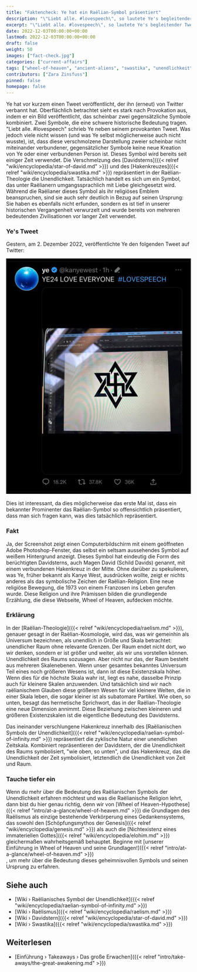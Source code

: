 ```yaml
---
title: "Faktencheck: Ye hat ein Raëlian-Symbol präsentiert"
description: "\"Liebt alle. #lovespeech\", so lautete Ye's begleitender Tweet. Das symbolische Zeichen, das den Davidstern und das Hakenkreuz kombiniert, repräsentiert in der Raëlian-Theologie die Unendlichkeit. Tatsächlich handelt es sich um ein Symbol, das unter Raëlianern umgangssprachlich mit Liebe gleichgesetzt wird. Faktencheck: Ye hat ein Raëlian-Symbol präsentiert. Das symbolische Zeichen, das den Davidstern und das Hakenkreuz kombiniert, repräsentiert in der Raëlian-Theologie die Unendlichkeit."
excerpt: "\"Liebt alle. #lovespeech\", so lautete Ye's begleitender Tweet. Das symbolische Zeichen, das den Davidstern und das Hakenkreuz kombiniert, repräsentiert in der Raëlian-Theologie die Unendlichkeit. Tatsächlich handelt es sich um ein Symbol, das unter Raëlianern umgangssprachlich mit Liebe gleichgesetzt wird. Faktencheck: Ye hat ein Raëlian-Symbol präsentiert. Das symbolische Zeichen, das den Davidstern und das Hakenkreuz kombiniert, repräsentiert in der Raëlian-Theologie die Unendlichkeit."
date: 2022-12-03T00:00:00+00:00
lastmod: 2022-12-03T00:00:00+00:00
draft: false
weight: 50
images: ["fact-check.jpg"]
categories: ["current-affairs"]
tags: ["wheel-of-heaven", "ancient-aliens", "swastika", "unendlichkeit", "raëlismus"]
contributors: ["Zara Zinsfuss"]
pinned: false
homepage: false
---
```


Ye hat vor kurzem einen Tweet veröffentlicht, der ihn (erneut) von Twitter verbannt hat. Oberflächlich betrachtet sieht es stark nach Provokation aus, indem er ein Bild veröffentlicht, das scheinbar zwei gegensätzliche Symbole kombiniert. Zwei Symbole, die eine schwere historische Bedeutung tragen. "Liebt alle. #lovespeech" schrieb Ye neben seinem provokanten Tweet. Was jedoch viele nicht wissen (und was Ye selbst möglicherweise auch nicht wusste), ist, dass diese verschmolzene Darstellung zweier scheinbar nicht miteinander verbundener, gegensätzlicher Symbole keine neue Kreation von Ye oder einer verbundenen Person ist. Dieses Symbol wird bereits seit einiger Zeit verwendet. Die Verschmelzung des [Davidsterns]({{< relref "wiki/encyclopedia/star-of-david.md" >}}) und des [Hakenkreuzes]({{< relref "wiki/encyclopedia/swastika.md" >}}) repräsentiert in der Raëlian-Theologie die Unendlichkeit. Tatsächlich handelt es sich um ein Symbol, das unter Raëlianern umgangssprachlich mit Liebe gleichgesetzt wird. Während die Raëlianer dieses Symbol als ihr religiöses Emblem beanspruchen, sind sie auch sehr deutlich in Bezug auf seinen Ursprung: Sie haben es ebenfalls nicht erfunden, sondern es ist tief in unserer historischen Vergangenheit verwurzelt und wurde bereits von mehreren bedeutenden Zivilisationen vor langer Zeit verwendet.

### Ye's Tweet

Gestern, am 2. Dezember 2022, veröffentlichte Ye den folgenden Tweet auf Twitter:

![Bild](images/ye-tweet-raelian-symbol.jpg "ye-tweet-raelian-symbol.jpg")

Dies ist interessant, da dies möglicherweise das erste Mal ist, dass ein bekannter Prominenter das Raëlian-Symbol so offensichtlich präsentiert, dass man sich fragen kann, was dies tatsächlich repräsentiert.

### Fakt

Ja, der Screenshot zeigt einen Computerbildschirm mit einem geöffneten Adobe Photoshop-Fenster, das selbst ein seltsam aussehendes Symbol auf weißem Hintergrund anzeigt. Dieses Symbol hat eindeutig die Form des berüchtigten Davidsterns, auch Magen David (Schild Davids) genannt, mit einem verbundenen Hakenkreuz in der Mitte. Ohne darüber zu spekulieren, was Ye, früher bekannt als Kanye West, ausdrücken wollte, zeigt er nichts anderes als das symbolische Zeichen der Raëlian-Religion. Eine neue religiöse Bewegung, die 1973 von einem Franzosen ins Leben gerufen wurde. Diese Religion und ihre Prämissen bilden die grundlegende Erzählung, die diese Webseite, Wheel of Heaven, aufdecken möchte.

### Erklärung

In der [Raëlian-Theologie]({{< relref "wiki/encyclopedia/raelism.md" >}}), genauer gesagt in der Raëlian-Kosmologie, wird das, was wir gemeinhin als Universum bezeichnen, als unendlich in Größe und Skala betrachtet: unendlicher Raum ohne relevante Grenzen. Der Raum endet nicht dort, wo wir denken, sondern er ist größer und weiter, als wir uns vorstellen können. Unendlichkeit des Raums sozusagen. Aber nicht nur das, der Raum besteht aus mehreren Skalenebenen. Wenn unser gesamtes bekanntes Universum Teil eines noch größeren Wesens ist, dann ist diese Existenzskala höher. Wenn dies für die höchste Skala wahr ist, liegt es nahe, dasselbe Prinzip auch für kleinere Skalen anzuwenden. Und tatsächlich sind wir nach raëlianischem Glauben diese größeren Wesen für viel kleinere Welten, die in einer Skala leben, die sogar kleiner ist als subatomare Partikel. Wie oben, so unten, besagt das hermetische Sprichwort, das in der Raëlian-Theologie eine neue Dimension annimmt. Diese Beziehung zwischen kleineren und größeren Existenzskalen ist die eigentliche Bedeutung des Davidsterns.

Das ineinander verschlungene Hakenkreuz innerhalb des [Raëlianischen Symbols der Unendlichkeit]({{< relref "wiki/encyclopedia/raelian-symbol-of-infinity.md" >}}) repräsentiert die zyklische Natur einer unendlichen Zeitskala. Kombiniert repräsentieren der Davidstern, der die Unendlichkeit des Raums symbolisiert, "wie oben, so unten", und das Hakenkreuz, das die Unendlichkeit der Zeit symbolisiert, letztendlich die Unendlichkeit von Zeit und Raum.

### Tauche tiefer ein

Wenn du mehr über die Bedeutung des Raëlianischen Symbols der Unendlichkeit erfahren möchtest und was die Raëlianische Religion lehrt, dann bist du hier genau richtig, denn wir von [Wheel of Heaven-Hypothese]({{< relref "intro/at-a-glance/wheel-of-heaven.md" >}}) die Grundlagen des Raëlismus als einzige bestehende Verkörperung eines Gedankensystems, das sowohl den [Schöpfungsmythos der Genesis]({{< relref "wiki/encyclopedia/genesis.md" >}}) als auch die [Nichtexistenz eines immateriellen Gottes]({{< relref "wiki/encyclopedia/elohim.md" >}}) gleichermaßen wahrheitsgemäß behauptet. Beginne mit [unserer Einführung in Wheel of Heaven und seine Grundlagen!]({{< relref "intro/at-a-glance/wheel-of-heaven.md" >}})</br>, um mehr über die Bedeutung dieses geheimnisvollen Symbols und seinen Ursprung zu erfahren.

## Siehe auch

- [Wiki › Raëlianisches Symbol der Unendlichkeit]({{< relref "wiki/encyclopedia/raelian-symbol-of-infinity.md" >}})
- [Wiki › Raëlismus]({{< relref "wiki/encyclopedia/raelism.md" >}})
- [Wiki › Davidstern]({{< relref "wiki/encyclopedia/star-of-david.md" >}})
- [Wiki › Swastika]({{< relref "wiki/encyclopedia/swastika.md" >}})

## Weiterlesen

- [Einführung › Takeaways › Das große Erwachen]({{< relref "intro/take-aways/the-great-awakening.md" >}})
